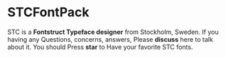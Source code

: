 # STCFontPack
STC is a **Fontstruct Typeface designer** from Stockholm, Sweden. If you having any Questions, concerns, answers, Please **discuss** here to talk about it. You should Press **star** to Have your favorite STC fonts.
